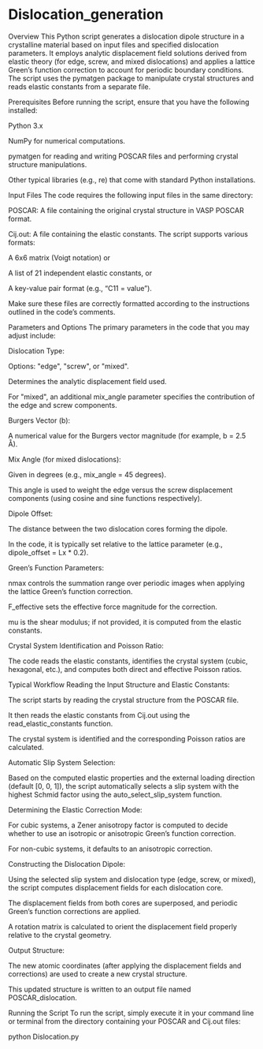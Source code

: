 # Dislocation_generation
Overview
This Python script generates a dislocation dipole structure in a crystalline material based on input files and specified dislocation parameters. It employs analytic displacement field solutions derived from elastic theory (for edge, screw, and mixed dislocations) and applies a lattice Green’s function correction to account for periodic boundary conditions. The script uses the pymatgen package to manipulate crystal structures and reads elastic constants from a separate file.

Prerequisites
Before running the script, ensure that you have the following installed:

Python 3.x

NumPy for numerical computations.

pymatgen for reading and writing POSCAR files and performing crystal structure manipulations.

Other typical libraries (e.g., re) that come with standard Python installations.

Input Files
The code requires the following input files in the same directory:

POSCAR: A file containing the original crystal structure in VASP POSCAR format.

Cij.out: A file containing the elastic constants. The script supports various formats:

A 6x6 matrix (Voigt notation) or

A list of 21 independent elastic constants, or

A key-value pair format (e.g., “C11 = value”).

Make sure these files are correctly formatted according to the instructions outlined in the code’s comments.

Parameters and Options
The primary parameters in the code that you may adjust include:

Dislocation Type:

Options: "edge", "screw", or "mixed".

Determines the analytic displacement field used.

For "mixed", an additional mix_angle parameter specifies the contribution of the edge and screw components.

Burgers Vector (b):

A numerical value for the Burgers vector magnitude (for example, b = 2.5 Å).

Mix Angle (for mixed dislocations):

Given in degrees (e.g., mix_angle = 45 degrees).

This angle is used to weight the edge versus the screw displacement components (using cosine and sine functions respectively).

Dipole Offset:

The distance between the two dislocation cores forming the dipole.

In the code, it is typically set relative to the lattice parameter (e.g., dipole_offset = Lx * 0.2).

Green’s Function Parameters:

nmax controls the summation range over periodic images when applying the lattice Green’s function correction.

F_effective sets the effective force magnitude for the correction.

mu is the shear modulus; if not provided, it is computed from the elastic constants.

Crystal System Identification and Poisson Ratio:

The code reads the elastic constants, identifies the crystal system (cubic, hexagonal, etc.), and computes both direct and effective Poisson ratios.

Typical Workflow
Reading the Input Structure and Elastic Constants:

The script starts by reading the crystal structure from the POSCAR file.

It then reads the elastic constants from Cij.out using the read_elastic_constants function.

The crystal system is identified and the corresponding Poisson ratios are calculated.

Automatic Slip System Selection:

Based on the computed elastic properties and the external loading direction (default [0, 0, 1]), the script automatically selects a slip system with the highest Schmid factor using the auto_select_slip_system function.

Determining the Elastic Correction Mode:

For cubic systems, a Zener anisotropy factor is computed to decide whether to use an isotropic or anisotropic Green’s function correction.

For non-cubic systems, it defaults to an anisotropic correction.

Constructing the Dislocation Dipole:

Using the selected slip system and dislocation type (edge, screw, or mixed), the script computes displacement fields for each dislocation core.

The displacement fields from both cores are superposed, and periodic Green’s function corrections are applied.

A rotation matrix is calculated to orient the displacement field properly relative to the crystal geometry.

Output Structure:

The new atomic coordinates (after applying the displacement fields and corrections) are used to create a new crystal structure.

This updated structure is written to an output file named POSCAR_dislocation.

Running the Script
To run the script, simply execute it in your command line or terminal from the directory containing your POSCAR and Cij.out files:

python Dislocation.py
